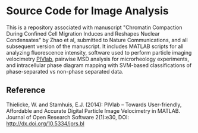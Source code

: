 # Source Code for Image Analysis

This is a repository associated with manuscript "Chromatin Compaction During Confined Cell Migration Induces and Reshapes Nuclear Condensates" by Zhao et al, submitted to Nature Communications, and all subsequent version of the manuscript. It includes MATLAB scripts for all analyzing fluorescence intensity, software used to perform particle imaging velocimetry [PIVlab](https://pivlab.blogspot.com/), pairwise MSD analysis for microrheology experiments, and intracellular phase diagram mapping with SVM-based classifications of phase-separated vs non-phase separated data.

## Reference
Thielicke, W. and Stamhuis, E.J. (2014): PIVlab – Towards User-friendly, Affordable and Accurate Digital Particle Image Velocimetry in MATLAB. Journal of Open Research Software 2(1):e30, DOI: http://dx.doi.org/10.5334/jors.bl
